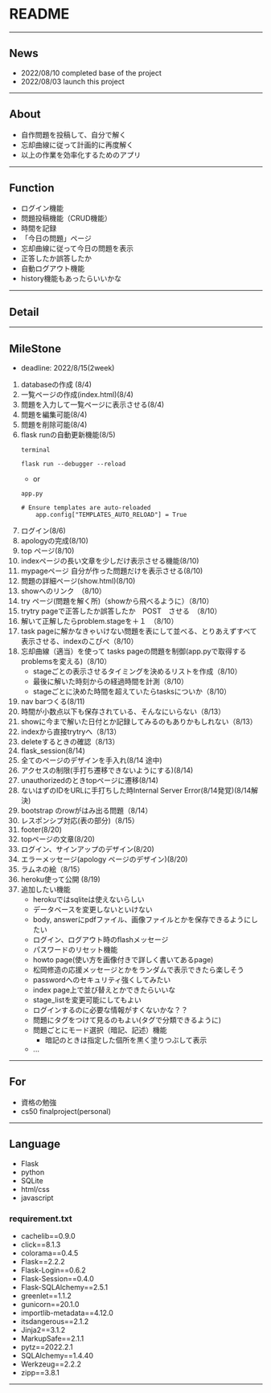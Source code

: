 # README
---
## News
- 2022/08/10 completed base of the project
- 2022/08/03 launch this project

---
## About

- 自作問題を投稿して、自分で解く
- 忘却曲線に従って計画的に再度解く
- 以上の作業を効率化するためのアプリ

---
## Function

- ログイン機能
- 問題投稿機能（CRUD機能）
- 時間を記録
- 「今日の問題」ページ
- 忘却曲線に従って今日の問題を表示
- 正答したか誤答したか
- 自動ログアウト機能
- history機能もあったらいいかな

---
## Detail

---
## MileStone
- deadline: 2022/8/15(2week)

1. databaseの作成 (8/4)
1. 一覧ページの作成(index.html)(8/4)
1. 問題を入力して一覧ページに表示させる(8/4)
1. 問題を編集可能(8/4)
1. 問題を削除可能(8/4)
1. flask runの自動更新機能(8/5)
    ```
    terminal

    flask run --debugger --reload
    ```
    - or
    ```
    app.py

    # Ensure templates are auto-reloaded
        app.config["TEMPLATES_AUTO_RELOAD"] = True
    ```
1. ログイン(8/6)
1. apologyの完成(8/10)
1. top ページ(8/10)
1. indexページの長い文章を少しだけ表示させる機能(8/10)
1. mypageページ 自分が作った問題だけを表示させる(8/10)
1. 問題の詳細ページ(show.html)(8/10)
1. showへのリンク　（8/10）
1. try ページ(問題を解く所)（showから飛べるように）（8/10）
1. trytry pageで正答したか誤答したか　POST　させる　（8/10）
1. 解いて正解したらproblem.stageを＋１　（8/10）
1. task pageに解かなきゃいけない問題を表にして並べる、とりあえずすべて表示させる、indexのこぴぺ（8/10）
1. 忘却曲線（適当）を使って tasks pageの問題を制御(app.pyで取得するproblemsを変える)（8/10）
    - stageごとの表示させるタイミングを決めるリストを作成（8/10）
    - 最後に解いた時刻からの経過時間を計測（8/10）
    - stageごとに決めた時間を超えていたらtasksについか（8/10）
1. nav barつくる(8/11)
1. 時間が小数点以下も保存されている、そんなにいらない（8/13）
1. showに今まで解いた日付とか記録してみるのもありかもしれない（8/13）
1. indexから直接trytryへ（8/13）
1. deleteするときの確認（8/13）
1. flask_session(8/14)
1. 全てのページのデザインを手入れ(8/14 途中)
1. アクセスの制限(手打ち遷移できないようにする)(8/14)
1. unauthorizedのときtopページに遷移(8/14)
1. ないはずのIDをURLに手打ちした時Internal Server Error(8/14発覚)(8/14解決)
1. bootstrap のrowがはみ出る問題（8/14）
1. レスポンシブ対応(表の部分)（8/15）
1. footer(8/20)
1. topページの文章(8/20)
1. ログイン、サインアップのデザイン(8/20)
1. エラーメッセージ(apology ページのデザイン)(8/20)
1. ラムネの絵（8/15）
1. heroku使って公開 (8/19)
1. 追加したい機能
    - herokuではsqliteは使えないらしい
    - データベースを変更しないといけない
    - body, answerにpdfファイル、画像ファイルとかを保存できるようにしたい
    - ログイン、ログアウト時のflashメッセージ
    - パスワードのリセット機能
    - howto page(使い方を画像付きで詳しく書いてあるpage)
    - 松岡修造の応援メッセージとかをランダムで表示できたら楽しそう
    - passwordへのセキュリティ強くしてみたい
    - index page上で並び替えとかできたらいいな
    - stage_listを変更可能にしてもよい
    - ログインするのに必要な情報がすくないかな？？
    - 問題にタグをつけて見るのもよい(タグで分類できるように)
    - 問題ごとにモード選択（暗記、記述）機能
        - 暗記のときは指定した個所を黒く塗りつぶして表示
    - ...


---
## For

- 資格の勉強
- cs50 finalproject(personal)

---
## Language

- Flask
- python
- SQLite
- html/css
- javascript

### requirement.txt
- cachelib==0.9.0
- click==8.1.3
- colorama==0.4.5
- Flask==2.2.2
- Flask-Login==0.6.2
- Flask-Session==0.4.0
- Flask-SQLAlchemy==2.5.1
- greenlet==1.1.2
- gunicorn==20.1.0
- importlib-metadata==4.12.0
- itsdangerous==2.1.2
- Jinja2==3.1.2
- MarkupSafe==2.1.1
- pytz==2022.2.1
- SQLAlchemy==1.4.40
- Werkzeug==2.2.2
- zipp==3.8.1


---